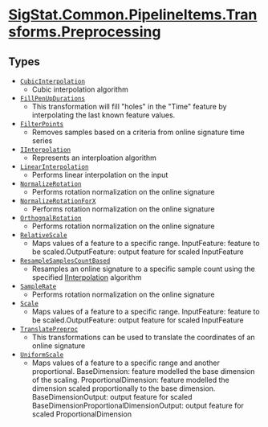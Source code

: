 # [SigStat.Common.PipelineItems.Transforms.Preprocessing](./README.md)

## Types

- [`CubicInterpolation`](./CubicInterpolation.md)
	- Cubic interpolation algorithm
- [`FillPenUpDurations`](./FillPenUpDurations.md)
	- This transformation will fill "holes" in the "Time" feature by interpolating the last known  feature values.
- [`FilterPoints`](./FilterPoints.md)
	- Removes samples based on a criteria from online signature time series
- [`IInterpolation`](./IInterpolation.md)
	- Represents an interploation algorithm
- [`LinearInterpolation`](./LinearInterpolation.md)
	- Performs linear interpolation on the input
- [`NormalizeRotation`](./NormalizeRotation.md)
	- Performs rotation normalization on the online signature
- [`NormalizeRotationForX`](./NormalizeRotationForX.md)
	- Performs rotation normalization on the online signature
- [`OrthognalRotation`](./OrthognalRotation.md)
	- Performs rotation normalization on the online signature
- [`RelativeScale`](./RelativeScale.md)
	- Maps values of a feature to a specific range.  <para>InputFeature: feature to be scaled.<para>OutputFeature: output feature for scaled InputFeature
- [`ResampleSamplesCountBased`](./ResampleSamplesCountBased.md)
	- Resamples an online signature to a specific sample count using the specified [IInterpolation](https://github.com/hargitomi97/sigstat/blob/master/docs/md/SigStat/Common/PipelineItems/Transforms/Preprocessing/IInterpolation.md) algorithm
- [`SampleRate`](./SampleRate.md)
	- Performs rotation normalization on the online signature
- [`Scale`](./Scale.md)
	- Maps values of a feature to a specific range.  <para>InputFeature: feature to be scaled.<para>OutputFeature: output feature for scaled InputFeature
- [`TranslatePreproc`](./TranslatePreproc.md)
	- This transformations can be used to translate the coordinates of an online signature
- [`UniformScale`](./UniformScale.md)
	- Maps values of a feature to a specific range and another proportional.  <para>BaseDimension: feature modelled the base dimension of the scaling. <para>ProportionalDimension: feature modelled the dimension scaled proportionally to the base dimension. <para>BaseDimensionOutput: output feature for scaled BaseDimension<para>ProportionalDimensionOutput: output feature for scaled ProportionalDimension

